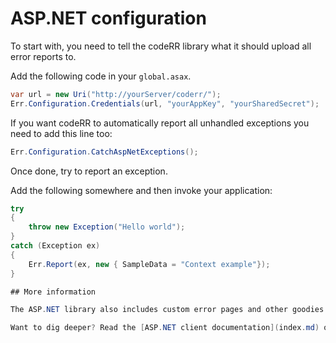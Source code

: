 ASP.NET configuration
=====================

To start with, you need to tell the codeRR library what it should upload all error reports to.

Add the following code in your `global.asax`.

```csharp
var url = new Uri("http://yourServer/coderr/");
Err.Configuration.Credentials(url, "yourAppKey", "yourSharedSecret");
```

If you want codeRR to automatically report all unhandled exceptions you need to add this line too:

```csharp
Err.Configuration.CatchAspNetExceptions();
```

Once done, try to report an exception.

Add the following somewhere and then invoke your application:

```csharp
try
{
    throw new Exception("Hello world");
}
catch (Exception ex)
{
    Err.Report(ex, new { SampleData = "Context example"});
}

## More information

The ASP.NET library also includes custom error pages and other goodies.

Want to dig deeper? Read the [ASP.NET client documentation](index.md) or how you can [report errors](../../gettingstarted.md)
